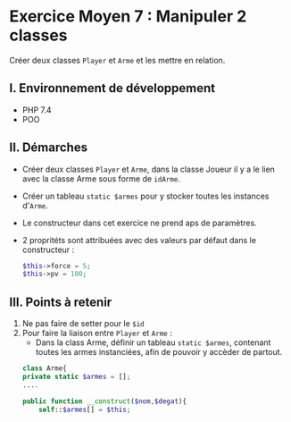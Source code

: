 # Exercice Moyen 7 : Manipuler 2 classes

Créer deux classes `Player` et `Arme` et les mettre en relation.

## I. Environnement de développement

* PHP 7.4
* POO

## II. Démarches
- Créer deux classes `Player` et `Arme`, dans la classe Joueur il y a le lien avec la classe Arme sous forme de `idArme`.
- Créer un tableau `static $armes` pour y stocker toutes les instances d'`Arme`.
- Le constructeur dans cet exercice ne prend aps de paramètres.
- 2 propritéts sont attribuées avec des valeurs par défaut dans le constructeur :

  ```php
  $this->force = 5;
  $this->pv = 100;
  ``` 



## III. Points à retenir

1. Ne pas faire de setter pour le `$id`
2. Pour faire la liaison entre `Player` et `Arme` : 
   - Dans la class Arme, définir un tableau `static $armes`, contenant toutes les armes instanciées, afin de pouvoir y accèder de partout.
    ```php
    class Arme{
    private static $armes = [];
    ....

    public function __construct($nom,$degat){
        self::$armes[] = $this;
    ```


